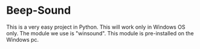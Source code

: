 # Beep-Sound
This is a very easy project in Python. 
This will work only in Windows OS only.
The module we use is "winsound".
This module is pre-installed on the Windows pc.

